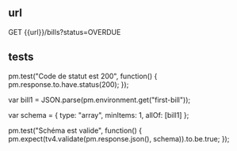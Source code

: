 ## url
GET {{url}}/bills?status=OVERDUE

## tests
pm.test("Code de statut est 200", function() {
    pm.response.to.have.status(200);
});

var bill1 = JSON.parse(pm.environment.get("first-bill"));

var schema = {
    type: "array",
    minItems: 1,
    allOf: [bill1]
};

pm.test("Schéma est valide", function() {
    pm.expect(tv4.validate(pm.response.json(), schema)).to.be.true;
});